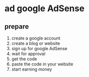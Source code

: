 # ad google AdSense

## prepare

1. create a google account
2. create a blog or website
3. sign up for google AdSense
4. wait for approval
5. get the code
6. paste the code in your website
7. start earning money

